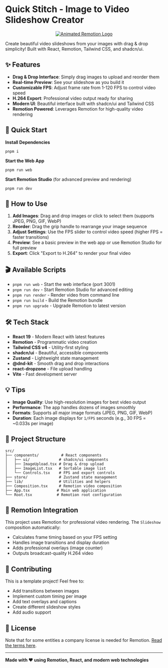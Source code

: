 # Quick Stitch - Image to Video Slideshow Creator

<p align="center">
  <a href="https://github.com/remotion-dev/logo">
    <picture>
      <source media="(prefers-color-scheme: dark)" srcset="https://github.com/remotion-dev/logo/raw/main/animated-logo-banner-dark.gif">
      <img alt="Animated Remotion Logo" src="https://github.com/remotion-dev/logo/raw/main/animated-logo-banner-light.gif">
    </picture>
  </a>
</p>

Create beautiful video slideshows from your images with drag & drop simplicity! Built with React, Remotion, Tailwind CSS, and shadcn/ui.

## ✨ Features

- **Drag & Drop Interface**: Simply drag images to upload and reorder them
- **Real-time Preview**: See your slideshow as you build it
- **Customizable FPS**: Adjust frame rate from 1-120 FPS to control video speed
- **H.264 Export**: Professional video output ready for sharing
- **Modern UI**: Beautiful interface built with shadcn/ui and Tailwind CSS
- **Remotion Powered**: Leverages Remotion for high-quality video rendering

## 🚀 Quick Start

**Install Dependencies**

```console
pnpm i
```

**Start the Web App**

```console
pnpm run web
```

**Start Remotion Studio** (for advanced preview and rendering)

```console
pnpm run dev
```

## 📖 How to Use

1. **Add Images**: Drag and drop images or click to select them (supports JPEG, PNG, GIF, WebP)
2. **Reorder**: Drag the grip handle to rearrange your image sequence
3. **Adjust Settings**: Use the FPS slider to control video speed (higher FPS = faster transitions)
4. **Preview**: See a basic preview in the web app or use Remotion Studio for full preview
5. **Export**: Click "Export to H.264" to render your final video

## 🎬 Available Scripts

- `pnpm run web` - Start the web interface (port 3001)
- `pnpm run dev` - Start Remotion Studio for advanced editing
- `pnpm run render` - Render video from command line
- `pnpm run build` - Build the Remotion bundle
- `pnpm run upgrade` - Upgrade Remotion to latest version

## 🛠 Tech Stack

- **React 19** - Modern React with latest features
- **Remotion** - Programmatic video creation
- **Tailwind CSS v4** - Utility-first styling
- **shadcn/ui** - Beautiful, accessible components
- **Zustand** - Lightweight state management
- **@dnd-kit** - Smooth drag and drop interactions
- **react-dropzone** - File upload handling
- **Vite** - Fast development server

## 💡 Tips

- **Image Quality**: Use high-resolution images for best video output
- **Performance**: The app handles dozens of images smoothly
- **Formats**: Supports all major image formats (JPEG, PNG, GIF, WebP)
- **Duration**: Each image displays for `1/FPS` seconds (e.g., 30 FPS = ~0.033s per image)

## 📁 Project Structure

```
src/
├── components/          # React components
│   ├── ui/             # shadcn/ui components
│   ├── ImageUpload.tsx # Drag & drop upload
│   ├── ImageList.tsx   # Sortable image list
│   └── Controls.tsx    # FPS and export controls
├── store/              # Zustand state management
├── lib/                # Utilities and helpers
├── Composition.tsx     # Remotion video composition
├── App.tsx            # Main web application
└── Root.tsx           # Remotion root configuration
```

## 🎥 Remotion Integration

This project uses Remotion for professional video rendering. The `Slideshow` composition automatically:

- Calculates frame timing based on your FPS setting
- Handles image transitions and display duration
- Adds professional overlays (image counter)
- Outputs broadcast-quality H.264 video

## 🤝 Contributing

This is a template project! Feel free to:

- Add transitions between images
- Implement custom timing per image
- Add text overlays and captions
- Create different slideshow styles
- Add audio support

## 📄 License

Note that for some entities a company license is needed for Remotion. [Read the terms here](https://github.com/remotion-dev/remotion/blob/main/LICENSE.md).

---

**Made with ❤️ using Remotion, React, and modern web technologies**
